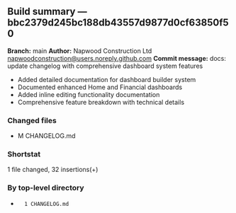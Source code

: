 ## Build summary — bbc2379d245bc188db43557d9877d0cf63850f50

**Branch:** main
**Author:** Napwood Construction Ltd <napwoodconstruction@users.noreply.github.com>
**Commit message:** docs: update changelog with comprehensive dashboard system features

- Added detailed documentation for dashboard builder system
- Documented enhanced Home and Financial dashboards
- Added inline editing functionality documentation
- Comprehensive feature breakdown with technical details

### Changed files
 - M	CHANGELOG.md

### Shortstat
 1 file changed, 32 insertions(+)

### By top-level directory
 -       1 CHANGELOG.md
